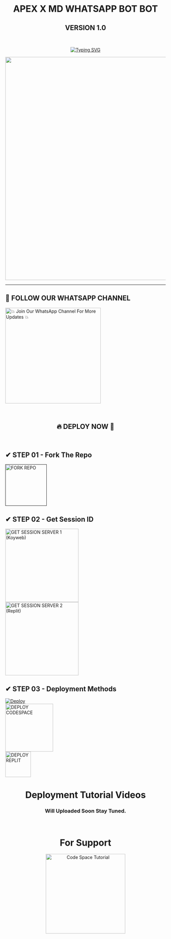 
<h1 align="center"> APEX X MD WHATSAPP BOT BOT</h1>
<h2 align="center">VERSION 1.0</h2>
<br>
<p align="center">
<a href="[![Typing SVG](https://readme-typing-svg.demolab.com/?lines=First+line+of+text;Second+line+of+text)](https://git.io/typing-svg)"><img src="https://readme-typing-svg.demolab.com?font=Fira+Code&weight=700&size=30&pause=1000&color=5513F7&width=435&lines=Apex x MD WhatsApp Bot Developed By Sethika " alt="Typing SVG" /></a>
</p>
<p align="center">
<a href="https://github.com/APEX-X-MD">
    <img src="https://ibb.co/d6vcCSs"  width="700px">
</a>
<hr>

## 📢 FOLLOW OUR WHATSAPP CHANNEL

<a href="https://whatsapp.com/channel/0029VayNoInAe5VhI3hJHb2f"><img src="https://img.shields.io/badge/Join%20Our%20WhatsApp%20Channel-green" alt="💥 Join Our WhatsApp Channel For More Updates 💥" width="300"></a>

<br>

<div align="center">
 
  <h2>🔥 DEPLOY NOW 🤖</h2>
</div>

<br>

## ✔ STEP 01 -  Fork The Repo

<a href=""><img src="https://img.shields.io/badge/Fork%20the%20Repo-8A2BE2" alt="FORK REPO" width="130"></a>

## ✔ STEP 02 -  Get Session ID

<a href="https://queen-spriky-pair.koyeb.app"><img src="https://img.shields.io/badge/Session ID Server 1 Koyeb-blue" alt="GET SESSION SERVER 1 (Koyweb)" width="230"></a><br>
<a href="https://replit.com/@udavinstudio/Queen-Spriky-Pair-Code-Generator?v=1"><img src="https://img.shields.io/badge/Session ID Server 2 Replit-blue" alt="GET SESSION SERVER 2 (Replit)" width="230"></a>



## ✔ STEP 03 -  Deployment Methods

<a href="https://www.heroku.com/deploy?template=https://github.com/uwtechshow-official/Queen-Spriky-MD/">
  <img src="https://www.herokucdn.com/deploy/button.svg" alt="Deploy">
</a><br>
<a href="#"><img src="https://img.shields.io/badge/Code Space-green" alt="DEPLOY CODESPACE" width="150"></a>
<br>
<a href="https://replit.com/"><img src="https://img.shields.io/badge/Replit-green" alt="DEPLOY REPLIT" width="80"></a>
<br>

<div align="center">
 
  <h1>Deployment Tutorial Videos</h1>
  <h3>Will Uploaded Soon Stay Tuned.</h3>
<br>
</div>

<div align="center">
 
  <h1>For Support</h1>
  <a href="https://chat.whatsapp.com/FlELV1jIxBJGtCqwPP7s3V"><img src="https://img.shields.io/badge/WhatsApp Group-greed" alt="Code Space Tutorial" width="250"></a><br>
<br>
</div>
